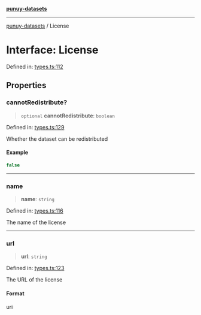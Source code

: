 [**punuy-datasets**](../README.md)

***

[punuy-datasets](../README.md) / License

# Interface: License

Defined in: [types.ts:112](https://github.com/andrefs/punuy-datasets/blob/76d61bbccf9e8ad4d0bd6011f9626170740706c9/src/lib/types.ts#L112)

## Properties

### cannotRedistribute?

> `optional` **cannotRedistribute**: `boolean`

Defined in: [types.ts:129](https://github.com/andrefs/punuy-datasets/blob/76d61bbccf9e8ad4d0bd6011f9626170740706c9/src/lib/types.ts#L129)

Whether the dataset can be redistributed

#### Example

```ts
false
```

***

### name

> **name**: `string`

Defined in: [types.ts:116](https://github.com/andrefs/punuy-datasets/blob/76d61bbccf9e8ad4d0bd6011f9626170740706c9/src/lib/types.ts#L116)

The name of the license

***

### url

> **url**: `string`

Defined in: [types.ts:123](https://github.com/andrefs/punuy-datasets/blob/76d61bbccf9e8ad4d0bd6011f9626170740706c9/src/lib/types.ts#L123)

The URL of the license

#### Format

uri
